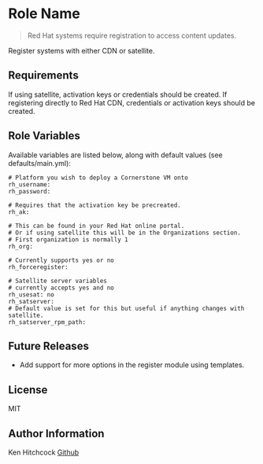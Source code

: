Role Name
=========

> Red Hat systems require registration to access content updates.

Register systems with either CDN or satellite.

Requirements
------------

 If using satellite, activation keys or credentials should be created.
 If registering directly to Red Hat CDN, credentials or activation keys should be created.

Role Variables
--------------

Available variables are listed below, along with default values (see defaults/main.yml):

    # Platform you wish to deploy a Cornerstone VM onto
    rh_username:
    rh_password:
    
    # Requires that the activation key be precreated. 
    rh_ak:

    # This can be found in your Red Hat online portal.
    # Or if using satellite this will be in the Organizations section. 
    # First organization is normally 1
    rh_org:

    # Currently supports yes or no
    rh_forceregister:

    # Satellite server variables
    # currently accepts yes and no
    rh_usesat: no
    rh_satserver:
    # Default value is set for this but useful if anything changes with satellite.
    rh_satserver_rpm_path:

Future Releases
---------------

 - Add support for more options in the register module using templates.

License
-------

MIT

Author Information
------------------

Ken Hitchcock [Github](https://github.com/kenhitchcock)

